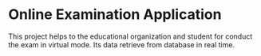 # Online Examination Application
 This project helps to the educational organization and student for conduct the exam in virtual mode.  Its data retrieve from database in real time.
